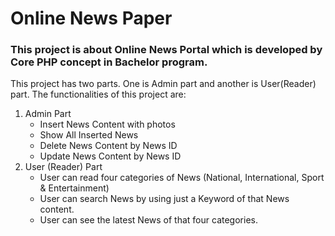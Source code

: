 # Online News Paper
### This project is about Online News Portal which is developed by Core PHP concept in Bachelor program.
This project has two parts. One is Admin part and another is User(Reader) part.
The functionalities of this project are:
1. Admin Part
	* Insert News Content with photos
    * Show All Inserted News
    * Delete News Content by News ID
    * Update News Content by News ID
1. User (Reader) Part
	* User can read four categories of News (National, International, Sport & Entertainment)
    * User can search News by using just a Keyword of that News content.
    * User can see the latest News of that four categories.
